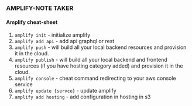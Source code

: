 ### AMPLIFY-NOTE TAKER

#### Amplify cheat-sheet
1. `amplify init` - initialize amplify
1. `amplify add api` - add api graphql or rest
1. `amplify push` - will build all your local backend resources and provision it in the cloud.
1. `amplify publish` - will build all your local backend and frontend resources (if you have hosting category added) and provision it in the cloud.
1. `amplify console` - cheat command redirecting to your aws console service
1. `amplify update {servce}` - update amplify 
1. `amplify add hosting` - add configuration in hosting in s3